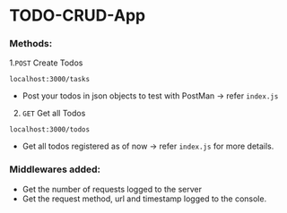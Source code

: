 # TODO-CRUD-App 

### Methods:
1.`POST` Create Todos
```
localhost:3000/tasks
```
- Post your todos in json objects to test with PostMan -> refer `index.js`

2. `GET` Get all Todos
```
localhost:3000/todos
```
- Get all todos registered as of now -> refer `index.js` for more details.

### Middlewares added:
- Get the number of requests logged to the server
- Get the request method, url and timestamp logged to the console. 

